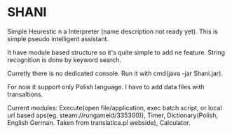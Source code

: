 # SHANI
Simple Heurestic n a Interpreter (name description not ready yet).
This is simple pseudo intelligent assistant.

It have module based structure so it's quite simple to add ne feature.
String recognition is done by keyword search.

Curretly there is no dedicated console. Run it with cmd(java -jar Shani.jar).

For now it support only Polish language. I have to add data files with transaltions.

Current modules:
Execute(open file/application, exec batch script, or local url based aps(eg. steam://rungameid/335300)),
Timer,
Dictionary(Polish, English German. Taken from translatica.pl webside), Calculator.
